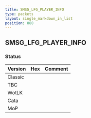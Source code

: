```yaml
---
title: SMSG_LFG_PLAYER_INFO
type: packets
layout: single_markdown_in_list
position: 880
---
```


## SMSG_LFG_PLAYER_INFO

### Status

Version    | Hex        | Comment
---------- | ---------- | ---------- 
Classic    |            |
TBC        |            |
WotLK      |            |
Cata       |            |
MoP        |            |